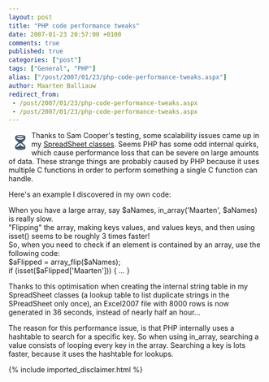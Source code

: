 ```yaml
---
layout: post
title: "PHP code performance tweaks"
date: 2007-01-23 20:57:00 +0100
comments: true
published: true
categories: ["post"]
tags: ["General", "PHP"]
alias: ["/post/2007/01/23/php-code-performance-tweaks.aspx"]
author: Maarten Balliauw
redirect_from:
 - /post/2007/01/23/php-code-performance-tweaks.aspx
 - /post/2007/01/23/php-code-performance-tweaks.aspx
---
```

<p><a href="/images/WindowsLiveWriter/PHPcodeperformancetweaks_9EB0/performance%5B4%5D.gif" mce_href="/images/WindowsLiveWriter/PHPcodeperformancetweaks_9EB0/performance%5B4%5D.gif" atomicselection="true"><img src="/images/WindowsLiveWriter/PHPcodeperformancetweaks_9EB0/performance_thumb%5B4%5D.gif" style="margin: 5px;" mce_src="/images/WindowsLiveWriter/PHPcodeperformancetweaks_9EB0/performance_thumb%5B4%5D.gif" align="left" height="35" width="35"></a> Thanks to Sam Cooper's testing, some scalability issues came up in my <a href="http://www.balliauw.be/maarten/blog/25,office-2007-spreadsheetml-classes-in-php---project.htm" mce_href="http://www.balliauw.be/maarten/blog/25,office-2007-spreadsheetml-classes-in-php---project.htm">SpreadSheet classes</a>. Seems PHP has some odd internal quirks, which cause performance loss that can be severe on large amounts of data. These strange things are probably caused by PHP because it uses multiple C functions in order to perform something a single C function can handle. </p><p>Here's an example I discovered in my own code: </p><p>When you have a large array, say $aNames, in_array('Maarten', $aNames) is really slow.<br>"Flipping" the array, making keys values, and values keys, and then using isset() seems to be roughly 3 times faster!<br>So, when you need to check if an element is contained by an array, use the following code:<br>$aFlipped = array_flip($aNames);<br>if (isset($aFlipped['Maarten'])) { ... } </p><p>Thanks to this optimisation when creating the internal string table in my SpreadSheet classes (a lookup table to list duplicate strings in the SPreadSheet only once), an Excel2007 file with 8000 rows is now generated in 36 seconds, instead of nearly half an hour... </p><p>The reason for this performance issue, is that PHP internally uses a hashtable to search for a specific key. So when using in_array, searching a value consists of looping every key in the array. Searching a key is lots faster, because it uses the hashtable for lookups.</p>

{% include imported_disclaimer.html %}

